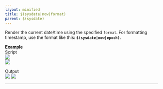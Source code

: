 ```yaml
---
layout: minified
title: $(sysdate|now|format)
parent: $(sysdate)
---
```


Render the current date/time using the specified `format`. For formatting timestamp, use the format like 
this: **`$(sysdate|now|epoch)`**.

**Example**<br/>
Script<br/>
![](https://nexiality.github.io/documentation/functions/image/$(sysdate)_01.png) <br/>
![](https://nexiality.github.io/documentation/functions/image/$(sysdate)_03.png)

Output<br/>
![](https://nexiality.github.io/documentation/functions/image/$(sysdate)_02.png)
![](https://nexiality.github.io/documentation/functions/image/$(sysdate)_04.png)  
  
-----